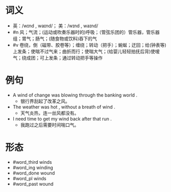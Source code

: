 # 词义
- 英：/wɪnd , waɪnd/； 美：/wɪnd , waɪnd/
- #n 风；气流；(运动或吹奏乐器时的)呼吸；（管弦乐团的）管乐器，管乐器组；胃气；肠气；(随食物或饮料)吞下的气
- #v 卷绕，倒（磁带、胶卷等）；缠绕；转动（把手）；蜿蜒；迂回；给(钟表等)上发条；使喘不过气来；曲折而行；使喘大气；(给婴儿轻轻拍抚后背)使嗳气；绕成团；可上发条；通过转动把手等操作
# 例句
- A wind of change was blowing through the banking world .
	- 银行界刮起了改革之风。
- The weather was hot , without a breath of wind .
	- 天气炎热，连一丝风都没有。
- I need time to get my wind back after that run .
	- 我跑过之后需要时间喘口气。
# 形态
- #word_third winds
- #word_ing winding
- #word_done wound
- #word_pl winds
- #word_past wound
